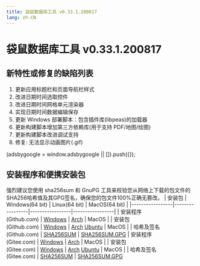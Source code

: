 ```yaml
---
title: 袋鼠数据库工具 v0.33.1.200817
lang: zh-CN
---
```


# 袋鼠数据库工具 v0.33.1.200817

## 新特性或修复的缺陷列表
1. 更新应用标题栏和页面导航栏样式
2. 改进日期时间选取控件
3. 改进日期时间网格单元渲染器
4. 实现日期时间数据编辑保存
5. 更新 Windows 部署脚本：包含插件库(libpeas)的加载器
6. 更新构建脚本增加第三方依赖库(用于支持 PDF/地图/绘图)
7. 更新构建脚本改进调试支持
8. 修复: 无法显示动画图片(.gif)

<div>
    <ins class="adsbygoogle"
        style="display:block; text-align:center;"
        data-ad-layout="in-article"
        data-ad-format="fluid"
        data-ad-client="ca-pub-3975819313740938"
        data-ad-slot="6760827895"></ins>
    <script2 type="text/javascript">
        (adsbygoogle = window.adsbygoogle || []).push({});
    </script2>
</div>


## 安装程序和便携安装包 <Badge text="链接已失效" type="warning"/>
强烈建议您使用 sha256sum 和 GnuPG 工具来校验您从网络上下载的包文件的SHA256哈希值及其GPG签名，确保您的包文件100%正确无篡改。
| 安装包        | Windows(64 bit) | Linux(64 bit)   | MacOS(64 bit)   |
|-----------------|-----------------|-----------------|-----------------|
| 安装程序<br/>(Github.com) | [Windows](https://github.com/dbkangaroo/kangaroo/releases/download/v0.33.1.200817/kangaroo-0.33.1.200817-AMD64.exe) | [Arch](https://github.com/dbkangaroo/kangaroo/releases/download/v0.33.1.200817/kangaroo-0.33.1.200817-1-x86_64.pkg.tar.xz) | MacOS |
| 安装包<br/>(Github.com)  | [Windows](https://github.com/dbkangaroo/kangaroo/releases/download/v0.33.1.200817/kangaroo-0.33.1.200817-AMD64.7z) | [Arch](https://github.com/dbkangaroo/kangaroo/releases/download/v0.33.1.200817/kangaroo-0.33.1.200817-arch.tar.gz) [Ubuntu](https://github.com/dbkangaroo/kangaroo/releases/download/v0.33.1.200817/kangaroo-0.33.1.200817-ubuntu.tar.gz) | MacOS |
| 哈希及签名<br/>(Github.com) | [SHA256SUM](https://github.com/dbkangaroo/kangaroo/releases/download/v0.33.1.200817/kangaroo-0.33.1.200817.sha256sum) | [SHA256SUM.GPG](https://github.com/dbkangaroo/kangaroo/releases/download/v0.33.1.200817/kangaroo-0.33.1.200817.sha256sum.asc)
| 安装程序<br/>(Gitee.com) | [Windows](https://gitee.com/dbkangaroo/kangaroo/attach_files/455480/download) | [Arch](https://gitee.com/dbkangaroo/kangaroo/attach_files/455476/download) | MacOS |
| 安装包<br/>(Gitee.com)  | [Windows](https://gitee.com/dbkangaroo/kangaroo/attach_files/455482/download) | [Arch](https://gitee.com/dbkangaroo/kangaroo/attach_files/455477/download) [Ubuntu](https://gitee.com/dbkangaroo/kangaroo/attach_files/455478/download) | MacOS |
| 哈希及签名<br/>(Gitee.com) | [SHA256SUM](https://gitee.com/dbkangaroo/kangaroo/attach_files/455474/download) | [SHA256SUM.GPG](https://gitee.com/dbkangaroo/kangaroo/attach_files/455475/download)